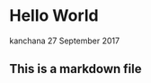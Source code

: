 Hello World
================
kanchana
27 September 2017

This is a markdown file
-----------------------

